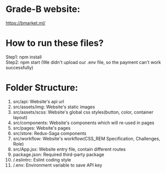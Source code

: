 # Grade-B website:
https://bmarket.ml/

# How to run these files?
Step1: npm install  <br />
Step2: npm start (We didn't upload our .env file, so the payment can't work successfully)

# Folder Structure:
1. src/api: Website's api url
2. src/assets/img: Website's static images
3. src/assets/scss: Website's global css styles(button, color, container layout)
4. src/components: Website's components which will re-used in pages
5. src/pages: Website's pages
6. src/store: Redux-Saga components
7. src/workflow: Website's workflow(CSS_REM Specification, Challenges, Role)
8. src/App.jsx: Website entry file, contain different routes
9. package.json: Required third-party package
10. /.eslintrc: Eslint coding style
11. /.env: Environment variable to save API key
